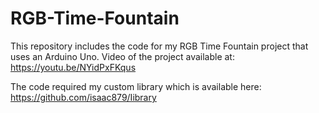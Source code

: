 # RGB-Time-Fountain
This repository includes the code for my RGB Time Fountain project that uses an Arduino Uno. Video of the project available at: https://youtu.be/NYidPxFKqus

The code required my custom library which is available here: https://github.com/isaac879/Iibrary
